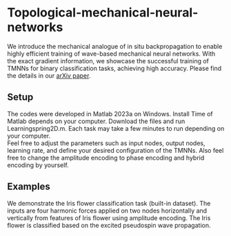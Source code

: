 # Topological-mechanical-neural-networks
We introduce the mechanical analogue of in situ backpropagation to enable highly efficient training of wave-based mechanical neural networks. With the exact gradient information, we showcase the successful training of TMNNs for binary classification tasks, achieving high accuracy. Please find the details in our [arXiv paper](https://arxiv.org/abs/2503.07796).
## Setup
The codes were developed in Matlab 2023a on Windows. Install Time of Matlab depends on your computer. Download the files and run Learningspring2D.m. Each task may take a few minutes to run depending on your computer.<br />
Feel free to adjust the parameters such as input nodes, output nodes, learning rate, and define your desired configuration of the TMNNs. Also feel free to change the amplitude encoding to phase encoding and hybrid encoding by yourself.
## Examples
We demonstrate the Iris flower classification task (built-in dataset). The inputs are four harmonic forces applied on two nodes horizontally and vertically from features of Iris flower using amplitude encoding. The Iris flower is classified based on the excited pseudospin wave propagation.
